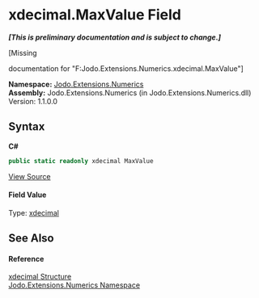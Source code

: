# xdecimal.MaxValue Field
 _**\[This is preliminary documentation and is subject to change.\]**_

\[Missing <summary> documentation for "F:Jodo.Extensions.Numerics.xdecimal.MaxValue"\]

**Namespace:**&nbsp;<a href="N_Jodo_Extensions_Numerics">Jodo.Extensions.Numerics</a><br />**Assembly:**&nbsp;Jodo.Extensions.Numerics (in Jodo.Extensions.Numerics.dll) Version: 1.1.0.0

## Syntax

**C#**<br />
``` C#
public static readonly xdecimal MaxValue
```

<a href="https://github.com/JosephJShort/Jodo.Extensions/blob/main/src/Jodo.Extensions.Numerics/xdecimal.cs" rel="noopener noreferrer" title="View the source code">View Source</a><br />

#### Field Value
Type: <a href="T_Jodo_Extensions_Numerics_xdecimal">xdecimal</a>

## See Also


#### Reference
<a href="T_Jodo_Extensions_Numerics_xdecimal">xdecimal Structure</a><br /><a href="N_Jodo_Extensions_Numerics">Jodo.Extensions.Numerics Namespace</a><br />